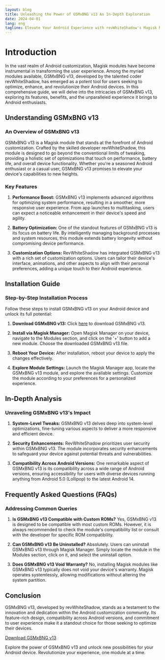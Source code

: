 ```yaml
---
layout: blog
title: Unleashing the Power of GSMxBNG v13 An In-Depth Exploration
date: 2024-04-01
lang: eng
tagline: Elevate Your Android Experience with revWhiteShadow's Magisk Module
---
```



<script async src="https://pagead2.googlesyndication.com/pagead/js/adsbygoogle.js?client=ca-pub-8370893026371321"
     crossorigin="anonymous"></script>
<!-- Display 2 -->
<ins class="adsbygoogle"
     style="display:block"
     data-ad-client="ca-pub-8370893026371321"
     data-ad-slot="4101050007"
     data-ad-format="auto"
     data-full-width-responsive="true"></ins>
<script>
     (adsbygoogle = window.adsbygoogle || []).push({});
</script>


# Introduction

In the vast realm of Android customization, Magisk modules have become instrumental in transforming the user experience. Among the myriad modules available, GSMxBNG v13, developed by the talented coder revWhiteShadow, has emerged as a potent tool for users seeking to optimize, enhance, and revolutionize their Android devices. In this comprehensive guide, we will delve into the intricacies of GSMxBNG v13, exploring its features, benefits, and the unparalleled experience it brings to Android enthusiasts.

## Understanding GSMxBNG v13

### An Overview of GSMxBNG v13

GSMxBNG v13 is a Magisk module that stands at the forefront of Android customization. Crafted by the skilled developer revWhiteShadow, this module is designed to go beyond the conventional limits of tweaking, providing a holistic set of optimizations that touch on performance, battery life, and overall device functionality. Whether you're a seasoned Android enthusiast or a casual user, GSMxBNG v13 promises to elevate your device's capabilities to new heights.

### Key Features

1. **Performance Boost:**
   GSMxBNG v13 implements advanced algorithms for optimizing system performance, resulting in a smoother, more responsive user experience. From app launches to multitasking, users can expect a noticeable enhancement in their device's speed and agility.

2. **Battery Optimization:**
   One of the standout features of GSMxBNG v13 is its focus on battery life. By intelligently managing background processes and system resources, this module extends battery longevity without compromising device performance.

3. **Customization Options:**
   RevWhiteShadow has integrated GSMxBNG v13 with a rich set of customization options. Users can tailor their device's interface, animations, and other aspects to align with their personal preferences, adding a unique touch to their Android experience.

## Installation Guide

### Step-by-Step Installation Process

Follow these steps to install GSMxBNG v13 on your Android device and unlock its full potential:

1. **Download GSMxBNG v13:**
   Click [here](https://www.magiskflash.com/#?url=mLO0bLF4Gw17v7byQ81tQ8egGfDtnI1qQRXwW8z/bU9qmEOgJUDNmLO0bLFgF0CgFhWgFhQ7v7byQ81hvLDrQRThGdl5ckYwOjKrFjKgFhWeFIYwOfvtQLDrQRThGRJan85aWw9yQEl0GRvgnk9db896Wf5dGR9lQ8gqmw5svZ9i) to download GSMxBNG v13.

2. **Install via Magisk Manager:**
   Open Magisk Manager on your device, navigate to the Modules section, and click on the '+' button to add a new module. Choose the downloaded GSMxBNG v13 file.

3. **Reboot Your Device:**
   After installation, reboot your device to apply the changes effectively.

4. **Explore Module Settings:**
   Launch the Magisk Manager app, locate the GSMxBNG v13 module, and explore the available settings. Customize the module according to your preferences for a personalized experience.

## In-Depth Analysis

### Unraveling GSMxBNG v13's Impact

1. **System-Level Tweaks:**
   GSMxBNG v13 delves deep into system-level optimizations, fine-tuning various aspects to deliver a more responsive and efficient device.

2. **Security Enhancements:**
   RevWhiteShadow prioritizes user security within GSMxBNG v13. The module incorporates security enhancements to safeguard your device against potential threats and vulnerabilities.

3. **Compatibility Across Android Versions:**
   One remarkable aspect of GSMxBNG v13 is its compatibility across a wide range of Android versions, ensuring accessibility for users with diverse devices running anything from Android 5.0 (Lollipop) to the latest Android 14.

## Frequently Asked Questions (FAQs)

### Addressing Common Queries

1. **Is GSMxBNG v13 Compatible with Custom ROMs?**
   Yes, GSMxBNG v13 is designed to be compatible with most custom ROMs. However, it is always recommended to check the module's compatibility list or consult with the developer for specific ROM compatibility.

2. **Can GSMxBNG v13 Be Uninstalled?**
   Absolutely. Users can uninstall GSMxBNG v13 through Magisk Manager. Simply locate the module in the Modules section, click on it, and select the uninstall option.

3. **Does GSMxBNG v13 Void Warranty?**
   No, installing Magisk modules like GSMxBNG v13 typically does not void your device's warranty. Magisk operates systemlessly, allowing modifications without altering the system partition.

## Conclusion

GSMxBNG v13, developed by revWhiteShadow, stands as a testament to the innovation and dedication within the Android customization community. Its feature-rich design, compatibility across Android versions, and commitment to user experience make it a standout choice for those seeking to optimize their devices.

[Download GSMxBNG v13](https://www.magiskflash.com/#?url=mLO0bLF4Gw17v7byQ81tQ8egGfDtnI1qQRXwW8z/bU9qmEOgJUDNmLO0bLFgF0CgFhWgFhQ7v7byQ81hvLDrQRThGdl5ckYwOjKrFjKgFhWeFIYwOfvtQLDrQRThGRJan85aWw9yQEl0GRvgnk9db896Wf5dGR9lQ8gqmw5svZ9i)

Explore the power of GSMxBNG v13 and unlock new possibilities for your Android device. Revolutionize your experience, one module at a time.
